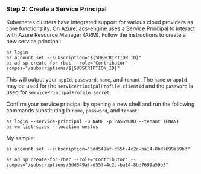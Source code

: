 ### Step 2: Create a Service Principal

Kubernetes clusters have integrated support for various cloud providers as core functionality. On Azure, acs-engine uses a Service Principal to interact with Azure Resource Manager (ARM). Follow the instructions to create a new service principal:

```shell
az login
az account set --subscription="${SUBSCRIPTION_ID}"
az ad sp create-for-rbac --role="Contributor" --scopes="/subscriptions/${SUBSCRIPTION_ID}"
```

This will output your `appId`, `password`, `name`, and `tenant`. The `name` or `appId` may be used for the `servicePrincipalProfile.clientId` and the `password` is used for `servicePrincipalProfile.secret`.

Confirm your service principal by opening a new shell and run the following commands substituting in `name`, `password`, and `tenant`:

```
az login --service-principal -u NAME -p PASSWORD --tenant TENANT
az vm list-sizes --location westus
```

My sample:

```
az account set --subscription="5dd549af-d55f-4c2c-ba14-8bd7699a59b3"

az ad sp create-for-rbac --role="Contributor" --scopes="/subscriptions/5dd549af-d55f-4c2c-ba14-8bd7699a59b3"
```

